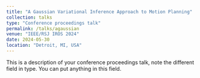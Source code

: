 ```yaml
---
title: "A Gaussian Variational Inference Approach to Motion Planning"
collection: talks
type: "Conference proceedings talk"
permalink: /talks/agaussian
venue: "IEEE/RSJ IROS 2024"
date: 2024-05-30
location: "Detroit, MI, USA"
---
```


This is a description of your conference proceedings talk, note the different field in type. You can put anything in this field.
